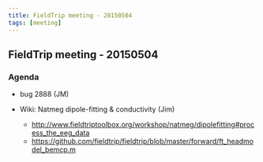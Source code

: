 ```yaml
---
title: FieldTrip meeting - 20150504
tags: [meeting]
---
```


## FieldTrip meeting - 20150504

### Agenda

*  bug 2888 (JM)

*  Wiki: Natmeg dipole-fitting & conductivity (Jim) 
    * http://www.fieldtriptoolbox.org/workshop/natmeg/dipolefitting#process_the_eeg_data
    * https://github.com/fieldtrip/fieldtrip/blob/master/forward/ft_headmodel_bemcp.m

